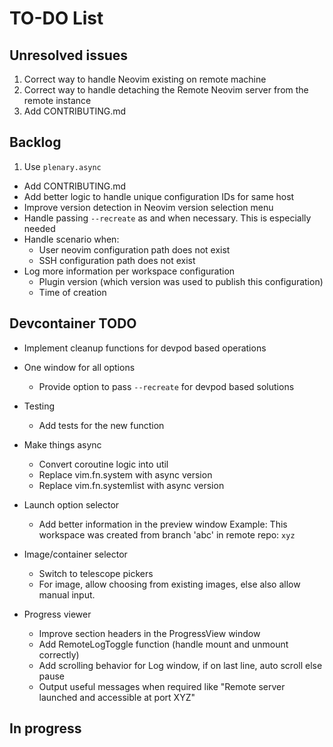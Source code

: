 # TO-DO List

## Unresolved issues

1. Correct way to handle Neovim existing on remote machine
2. Correct way to handle detaching the Remote Neovim server from the remote instance
3. Add CONTRIBUTING.md

## Backlog

1. Use `plenary.async`
- Add CONTRIBUTING.md
- Add better logic to handle unique configuration IDs for same host
- Improve version detection in Neovim version selection menu
- Handle passing `--recreate` as and when necessary. This is especially needed
- Handle scenario when:
  - User neovim configuration path does not exist
  - SSH configuration path does not exist
- Log more information per workspace configuration
  - Plugin version (which version was used to publish this configuration)
  - Time of creation

## Devcontainer TODO

- Implement cleanup functions for devpod based operations

- One window for all options

  - Provide option to pass `--recreate` for devpod based solutions

- Testing

  - Add tests for the new function

- Make things async

  - Convert coroutine logic into util
  - Replace vim.fn.system with async version
  - Replace vim.fn.systemlist with async version

- Launch option selector

  - Add better information in the preview window Example: This workspace was created
    from branch 'abc' in remote repo: `xyz`

- Image/container selector

  - Switch to telescope pickers
  - For image, allow choosing from existing images, else also allow manual input.

- Progress viewer

  - Improve section headers in the ProgressView window
  - Add RemoteLogToggle function (handle mount and unmount correctly)
  - Add scrolling behavior for Log window, if on last line, auto scroll else pause
  - Output useful messages when required like "Remote server launched and accessible
    at port XYZ"

## In progress
